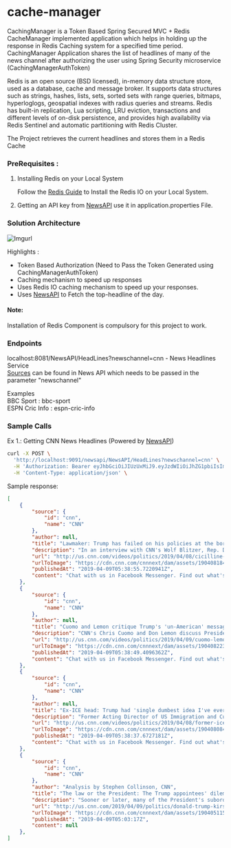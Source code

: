# cache-manager

CachingManager is a Token Based Spring Secured MVC + Redis CacheManager implemented application which helps in holding up the response in Redis Caching system for a specified time period. CachingManager Application shares the list of headlines of many of the news channel after authorizing the user using Spring Security microservice (CachingManagerAuthToken)

Redis is an open source (BSD licensed), in-memory data structure store, used as a database, cache and message broker. It supports data structures such as strings, hashes, lists, sets, sorted sets with range queries, bitmaps, hyperloglogs, geospatial indexes with radius queries and streams. Redis has built-in replication, Lua scripting, LRU eviction, transactions and different levels of on-disk persistence, and provides high availability via Redis Sentinel and automatic partitioning with Redis Cluster.

The Project retrieves the current headlines and stores them in a Redis Cache

### PreRequisites :

1. Installing Redis on your Local System <br/>

   Follow the [Redis Guide](https://redis.io/download) to Install the Redis IO on your Local System. <br/>

2. Getting an API key from [NewsAPI](https://newsapi.org/docs/get-started) use it in application.properties File.

### Solution Architecture 

![Imgurl](https://i.imgur.com/rikeU19.jpg)

Highlights :
* Token Based Authorization (Need to Pass the Token Generated using CachingManagerAuthToken)
* Caching mechanism to speed up responses
* Uses Redis IO caching mechanism to speed up your responses.
* Uses [NewsAPI](https://newsapi.org) to Fetch the top-headline of the day.

#### Note:
Installation of Redis Component is compulsory for this project to work.

### Endpoints

localhost:8081/NewsAPI/HeadLines?newschannel=cnn - News Headlines Service <br />
[Sources](https://newsapi.org/sources) can be found in News API which needs to be passed in the parameter "newschannel"

Examples <br />
BBC Sport : bbc-sport <br />
ESPN Cric Info : espn-cric-info

### Sample Calls

Ex 1.: Getting CNN News Headlines (Powered by [NewsAPI](https://newsapi.org))
```bash
curl -X POST \
  'http://localhost:9091/newsapi/NewsAPI/HeadLines?newschannel=cnn' \
  -H 'Authorization: Bearer eyJhbGciOiJIUzUxMiJ9.eyJzdWIiOiJhZG1pbiIsImV4cCI6MTU2MDg3MDQyMSwiaWF0IjoxNTYwODUyNDIxfQ.zsOw_MKiZdTreWrdlcKhw0fFS8fYplfzJ6n2kPzv0juat8dOPVrv_CiWoUBb0Bvn4S8U40Jqq24jIdBI6zZH_g' \
  -H 'Content-Type: application/json' \
```
Sample response:
```json
[
    {
        "source": {
            "id": "cnn",
            "name": "CNN"
        },
        "author": null,
        "title": "Lawmaker: Trump has failed on his policies at the border - CNN Video",
        "description": "In an interview with CNN's Wolf Blitzer, Rep. David Cicilline (D-RI) criticized President Trump's border security policies and reacted to Jake Tapper's reporting that Trump privately told border agents to not admit migrants, according to two sources.",
        "url": "http://us.cnn.com/videos/politics/2019/04/08/cicilline-trump-border-security-policies-wolf-blitzer-tsr-sot-vpx.cnn",
        "urlToImage": "https://cdn.cnn.com/cnnnext/dam/assets/190408184040-david-cicilline-super-tease.jpg",
        "publishedAt": "2019-04-09T05:38:55.7220941Z",
        "content": "Chat with us in Facebook Messenger. Find out what's happening in the world as it unfolds."
    },
    {
        "source": {
            "id": "cnn",
            "name": "CNN"
        },
        "author": null,
        "title": "Cuomo and Lemon critique Trump's 'un-American' message - CNN Video",
        "description": "CNN's Chris Cuomo and Don Lemon discuss President Trump's push for a more widespread family separation policy at the US-Mexico border, and denounce the harsh rhetoric directed toward asylum seekers.",
        "url": "http://us.cnn.com/videos/politics/2019/04/09/cuomo-lemon-handoff-trump-border-security-sot-cpt-vpx.cnn",
        "urlToImage": "https://cdn.cnn.com/cnnnext/dam/assets/190408223000-cuomo-lemon-split-super-tease.jpg",
        "publishedAt": "2019-04-09T05:38:49.4096362Z",
        "content": "Chat with us in Facebook Messenger. Find out what's happening in the world as it unfolds."
    },
    {
        "source": {
            "id": "cnn",
            "name": "CNN"
        },
        "author": null,
        "title": "Ex-ICE head: Trump had 'single dumbest idea I've ever heard' - CNN Video",
        "description": "Former Acting Director of US Immigration and Customs Enforcement John Sandweg says President Trump's suggestion to eliminate immigration judges is \"the single dumbest idea I've ever heard\" in terms of dealing with border crossings.",
        "url": "http://us.cnn.com/videos/politics/2019/04/08/former-ice-head-john-sandweg-trump-immigration-judges-dumbest-idea-sot-newday-vpx.cnn",
        "urlToImage": "https://cdn.cnn.com/cnnnext/dam/assets/190408084940-former-ice-head-john-sandweg-trump-immigration-judges-dumbest-idea-sot-newday-vpx-00000000-super-tease.jpg",
        "publishedAt": "2019-04-09T05:38:37.6727181Z",
        "content": "Chat with us in Facebook Messenger. Find out what's happening in the world as it unfolds."
    },
    {
        "source": {
            "id": "cnn",
            "name": "CNN"
        },
        "author": "Analysis by Stephen Collinson, CNN",
        "title": "The law or the President: The Trump appointees' dilemma",
        "description": "Sooner or later, many of the President's subordinates face the same dilemma.",
        "url": "http://us.cnn.com/2019/04/09/politics/donald-trump-kirstjen-nielsen-immigration/index.html",
        "urlToImage": "https://cdn.cnn.com/cnnnext/dam/assets/190405115039-01-donald-trump-04052019-super-tease.jpg",
        "publishedAt": "2019-04-09T05:03:17Z",
        "content": null
    },
]
```

